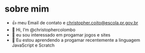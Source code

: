 # sobre mim

- 👍 meu Email de contato e christopher.coito@escola.pr.gov.br
- 👋 Hi, I’m @christophercolombo
- 👀 eu sou interessado em progamar jogos e  sites
- 🌱 Eu estou aprendendo a progamar recentemente a linguagem JavaScript e Scratch


<!---
christophercolombo/christophercolombo is a ✨ special ✨ repository because its `README.md` (this file) appears on your GitHub profile.
You can click the Preview link to take a look at your changes.
--->
